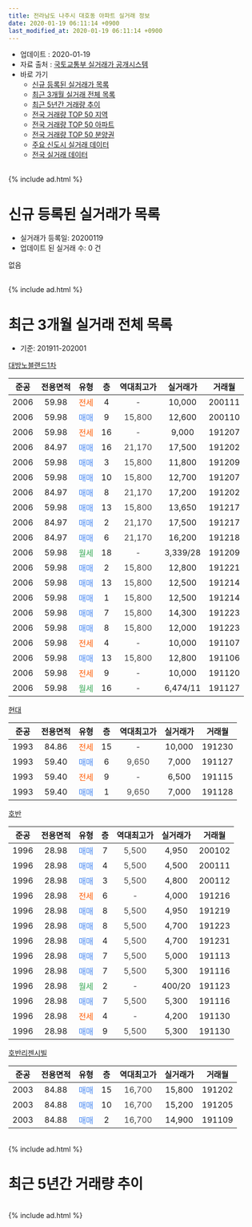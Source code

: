 ```yaml
---
title: 전라남도 나주시 대호동 아파트 실거래 정보
date: 2020-01-19 06:11:14 +0900
last_modified_at: 2020-01-19 06:11:14 +0900
---
```


* 업데이트 : 2020-01-19
* 자료 출처 : [국토교통부 실거래가 공개시스템](http://rt.molit.go.kr)
* 바로 가기
    * [신규 등록된 실거래가 목록](#신규-등록된-실거래가-목록)
    * [최근 3개월 실거래 전체 목록](#최근-3개월-실거래-전체-목록)
    * [최근 5년간 거래량 추이](#최근-5년간-거래량-추이)
    * [전국 거래량 TOP 50 지역](https://apt-info.github.io/apt-trade-info/최근-3개월-전국에서-가장-거래가-많이-발생한-지역)
    * [전국 거래량 TOP 50 아파트](https://apt-info.github.io/apt-trade-info/최근-3개월-전국에서-가장-거래가-많이-발생한-아파트)
    * [전국 거래량 TOP 50 분양권](https://apt-info.github.io/apt-trade-info/최근-3개월-전국에서-가장-거래가-많이-발생한-분양권)
    * [주요 신도시 실거래 데이터](https://apt-info.github.io/apt-trade-info/주요-신도시)
    * [전국 실거래 데이터](https://apt-info.github.io/apt-trade-info/전국)
<br>
{% include ad.html %}
<br>

# 신규 등록된 실거래가 목록
* 실거래가 등록일: 20200119
* 업데이트 된 실거래 수: 0 건

없음

<br>
{% include ad.html %}
<br>

# 최근 3개월 실거래 전체 목록
* 기준: 201911-202001


[대방노블랜드1차](https://search.naver.com/search.naver?query=%EC%A0%84%EB%9D%BC%EB%82%A8%EB%8F%84+%EB%82%98%EC%A3%BC%EC%8B%9C+%EB%8C%80%ED%98%B8%EB%8F%99+%EB%8C%80%EB%B0%A9%EB%85%B8%EB%B8%94%EB%9E%9C%EB%93%9C1%EC%B0%A8)

|준공|전용면적|유형|층|역대최고가|실거래가|거래월|
|:---:|:---:|:---:|:---:|:---:|:---:|:---:|
|2006|59.98|<span style="color:#ff5a00">전세</span>|4|<span style="color:#444444">-</span>|10,000|200111|
|2006|59.98|<span style="color:#4285f3">매매</span>|9|<span style="color:#444444">15,800</span>|12,600|200110|
|2006|59.98|<span style="color:#ff5a00">전세</span>|16|<span style="color:#444444">-</span>|9,000|191207|
|2006|84.97|<span style="color:#4285f3">매매</span>|16|<span style="color:#444444">21,170</span>|17,500|191202|
|2006|59.98|<span style="color:#4285f3">매매</span>|3|<span style="color:#444444">15,800</span>|11,800|191209|
|2006|59.98|<span style="color:#4285f3">매매</span>|10|<span style="color:#444444">15,800</span>|12,700|191207|
|2006|84.97|<span style="color:#4285f3">매매</span>|8|<span style="color:#444444">21,170</span>|17,200|191202|
|2006|59.98|<span style="color:#4285f3">매매</span>|13|<span style="color:#444444">15,800</span>|13,650|191217|
|2006|84.97|<span style="color:#4285f3">매매</span>|2|<span style="color:#444444">21,170</span>|17,500|191217|
|2006|84.97|<span style="color:#4285f3">매매</span>|6|<span style="color:#444444">21,170</span>|16,200|191218|
|2006|59.98|<span style="color:#34a853">월세</span>|18|<span style="color:#444444">-</span>|3,339/28|191209|
|2006|59.98|<span style="color:#4285f3">매매</span>|2|<span style="color:#444444">15,800</span>|12,800|191221|
|2006|59.98|<span style="color:#4285f3">매매</span>|13|<span style="color:#444444">15,800</span>|12,500|191214|
|2006|59.98|<span style="color:#4285f3">매매</span>|1|<span style="color:#444444">15,800</span>|12,500|191214|
|2006|59.98|<span style="color:#4285f3">매매</span>|7|<span style="color:#444444">15,800</span>|14,300|191223|
|2006|59.98|<span style="color:#4285f3">매매</span>|8|<span style="color:#444444">15,800</span>|12,000|191223|
|2006|59.98|<span style="color:#ff5a00">전세</span>|4|<span style="color:#444444">-</span>|10,000|191107|
|2006|59.98|<span style="color:#4285f3">매매</span>|13|<span style="color:#444444">15,800</span>|12,800|191106|
|2006|59.98|<span style="color:#ff5a00">전세</span>|9|<span style="color:#444444">-</span>|10,000|191120|
|2006|59.98|<span style="color:#34a853">월세</span>|16|<span style="color:#444444">-</span>|6,474/11|191127|

[현대](https://search.naver.com/search.naver?query=%EC%A0%84%EB%9D%BC%EB%82%A8%EB%8F%84+%EB%82%98%EC%A3%BC%EC%8B%9C+%EB%8C%80%ED%98%B8%EB%8F%99+%ED%98%84%EB%8C%80)

|준공|전용면적|유형|층|역대최고가|실거래가|거래월|
|:---:|:---:|:---:|:---:|:---:|:---:|:---:|
|1993|84.86|<span style="color:#ff5a00">전세</span>|15|<span style="color:#444444">-</span>|10,000|191230|
|1993|59.40|<span style="color:#4285f3">매매</span>|6|<span style="color:#444444">9,650</span>|7,000|191127|
|1993|59.40|<span style="color:#ff5a00">전세</span>|9|<span style="color:#444444">-</span>|6,500|191115|
|1993|59.40|<span style="color:#4285f3">매매</span>|1|<span style="color:#444444">9,650</span>|7,000|191128|

[호반](https://search.naver.com/search.naver?query=%EC%A0%84%EB%9D%BC%EB%82%A8%EB%8F%84+%EB%82%98%EC%A3%BC%EC%8B%9C+%EB%8C%80%ED%98%B8%EB%8F%99+%ED%98%B8%EB%B0%98)

|준공|전용면적|유형|층|역대최고가|실거래가|거래월|
|:---:|:---:|:---:|:---:|:---:|:---:|:---:|
|1996|28.98|<span style="color:#4285f3">매매</span>|7|<span style="color:#444444">5,500</span>|4,950|200102|
|1996|28.98|<span style="color:#4285f3">매매</span>|4|<span style="color:#444444">5,500</span>|4,500|200111|
|1996|28.98|<span style="color:#4285f3">매매</span>|3|<span style="color:#444444">5,500</span>|4,800|200112|
|1996|28.98|<span style="color:#ff5a00">전세</span>|6|<span style="color:#444444">-</span>|4,000|191216|
|1996|28.98|<span style="color:#4285f3">매매</span>|8|<span style="color:#444444">5,500</span>|4,950|191219|
|1996|28.98|<span style="color:#4285f3">매매</span>|8|<span style="color:#444444">5,500</span>|4,700|191223|
|1996|28.98|<span style="color:#4285f3">매매</span>|4|<span style="color:#444444">5,500</span>|4,700|191231|
|1996|28.98|<span style="color:#4285f3">매매</span>|7|<span style="color:#444444">5,500</span>|5,000|191113|
|1996|28.98|<span style="color:#4285f3">매매</span>|7|<span style="color:#444444">5,500</span>|5,300|191116|
|1996|28.98|<span style="color:#34a853">월세</span>|2|<span style="color:#444444">-</span>|400/20|191123|
|1996|28.98|<span style="color:#4285f3">매매</span>|7|<span style="color:#444444">5,500</span>|5,300|191116|
|1996|28.98|<span style="color:#ff5a00">전세</span>|4|<span style="color:#444444">-</span>|4,200|191130|
|1996|28.98|<span style="color:#4285f3">매매</span>|9|<span style="color:#444444">5,500</span>|5,300|191130|

[호반리젠시빌](https://search.naver.com/search.naver?query=%EC%A0%84%EB%9D%BC%EB%82%A8%EB%8F%84+%EB%82%98%EC%A3%BC%EC%8B%9C+%EB%8C%80%ED%98%B8%EB%8F%99+%ED%98%B8%EB%B0%98%EB%A6%AC%EC%A0%A0%EC%8B%9C%EB%B9%8C)

|준공|전용면적|유형|층|역대최고가|실거래가|거래월|
|:---:|:---:|:---:|:---:|:---:|:---:|:---:|
|2003|84.88|<span style="color:#4285f3">매매</span>|15|<span style="color:#444444">16,700</span>|15,800|191202|
|2003|84.88|<span style="color:#4285f3">매매</span>|10|<span style="color:#444444">16,700</span>|15,200|191205|
|2003|84.88|<span style="color:#4285f3">매매</span>|2|<span style="color:#444444">16,700</span>|14,900|191109|


<br>
{% include ad.html %}
<br>

# 최근 5년간 거래량 추이


<div style="width:100%;">
    <canvas id="deal_progress" height="200"></canvas>
</div>

<script>
new Chart(document.getElementById("deal_progress"), {
    type: 'line',
    data: {
        labels: ['201501','201502','201503','201504','201505','201506','201507','201508','201509','201510','201511','201512','201601','201602','201603','201604','201605','201606','201607','201608','201609','201610','201611','201612','201701','201702','201703','201704','201705','201706','201707','201708','201709','201710','201711','201712','201801','201802','201803','201804','201805','201806','201807','201808','201809','201810','201811','201812','201901','201902','201903','201904','201905','201906','201907','201908','201909','201910','201911','201912','202001'],
        datasets: [{
            label: '매매',
            pointRadius: 1,
            data: [16, 14, 21, 20, 15, 8, 12, 11, 17, 15, 12, 6, 9, 6, 19, 24, 15, 20, 24, 25, 56, 70, 9, 13, 11, 20, 8, 9, 10, 22, 18, 18, 17, 10, 16, 18, 12, 9, 17, 10, 16, 12, 14, 12, 20, 21, 17, 21, 15, 6, 12, 10, 18, 5, 17, 7, 12, 10, 8, 17, 4],
            borderColor: "rgba(255, 201, 14, 1)",
            backgroundColor: "rgba(255, 201, 14, 0.5)",
            fill: false,
            lineTension: 0
        },{
            label: '전월세',
            pointRadius: 1,
            data: [16, 13, 5, 9, 4, 4, 3, 7, 8, 4, 5, 11, 11, 17, 9, 1, 17, 18, 15, 10, 1, 13, 9, 11, 19, 16, 10, 14, 18, 10, 11, 11, 9, 4, 5, 5, 10, 7, 6, 3, 2, 4, 9, 8, 6, 8, 12, 46, 10, 17, 9, 6, 5, 4, 0, 6, 0, 3, 6, 4, 1],
            borderColor: "rgba(0, 141, 185, 1)",
            backgroundColor: "rgba(0, 141, 185, 0.5)",
            fill: false,
            lineTension: 0
        }
        ]
    },
    options: {
        responsive: true,
        title: {
            display: false
        },
        tooltips: {
            mode: 'index',
            intersect: false
        },
        hover: {
            mode: 'nearest',
            intersect: true
        },
        scales: {
            xAxes: [{
                display: true,
                scaleLabel: {
                    display: true,
                    labelString: '년/월'
                }
            }],
            yAxes: [{
                display: true,
                ticks: {
                    suggestedMin: 0,
                },
                scaleLabel: {
                    display: true,
                    labelString: '실거래 수'
                }
            }]
        }
    }
});

</script>


<br>
{% include ad.html %}
<br>

